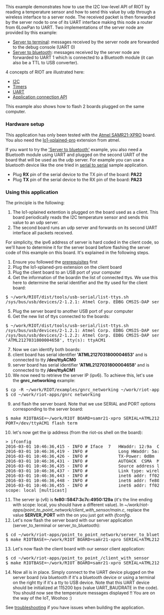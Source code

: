 ## 

This example demonstrates how to use the I2C low-level API of RIOT by reading a
temperature sensor and how to send this value by udp through a wireless
interface to a server node. The received packet is then forwarded by the server
node to one of its UART interface making this node a router from 6LowPan to
UART.
Two implementations of the server node are provided by this example:
* [Server to terminal](https://github.com/aabadie/riot-apps/tree/master/point_to_point_network/server_to_terminal):
  messages received by the server node are forwarded to the debug console (UART 0)
* [Server to bluetooth](https://github.com/aabadie/riot-apps/tree/master/point_to_point_network/server_to_bluetooth):
  messages received by the server node are forwarded to UART 1 which is
  connected to a Bluetooth module (it can also be a TTL to USB converter).

4 concepts of RIOT are illustrated here:
* [I2C](http://doc.riot-os.org/group__drivers__periph__i2c.html#details)
* [Timers](http://doc.riot-os.org/group__sys__xtimer.html )
* [UART](http://riot-os.org/api/group__drivers__periph__uart.html#details)
* [Application connection API](http://riot-os.org/api/group__net__conn.html#details)

This example also shows how to flash 2 boards plugged on the same computer.

### Hardware setup

This application has only been tested with the
[Atmel SAMR21-XPRO](https://github.com/RIOT-OS/RIOT/wiki/Board%3A-SAMR21-xpro)
board. You also need the
[Io1-xplained-pro](http://www.atmel.com/images/atmel-42078-io1-xplained-pro_user-guide.pdf)
extension from atmel.

If you want to try the
['Server to bluetooth'](https://github.com/aabadie/riot-apps/tree/master/point_to_point_server/server_to_bluetooth)
example, you also need a Bluetooth module using UART and plugged on the second UART of the board
that will be used as the udp server. For example you can use a bluetooth device
like the one tried in [serial to serial](https://github.com/aabadie/riot-apps/tree/master/serial_to_serial)
sample application.
* Plug __RX__ pin of the serial device to the TX pin of the board: __PA22__
* Plug __TX__ pin of the serial device to the RX pin of the board: __PA23__

### Using this application

The principle is the following:

1. The Io1-xplained extention is plugged on the board used as a client. This board
   periodically reads the I2C temperature sensor and sends this value to an udp server.
2. The second board runs an udp server and forwards on its second UART
   interface all packets received.

For simplicity, the ipv6 address of server is hard coded in the
client code, so we'll have to determine it for the server board before flashing
the server code of this example on this board. It's explained in the following steps.

1. Ensure you followed the
[prerequisites](https://github.com/aabadie/riot-apps#prerequisites) first
2. Plug the Io1-xplaned-pro extension on the client board
3. Plug the client board to an USB port of your computer
4. Get the information of the boardin the list of connected ttys. We use this
here to determine the serial identifier and the tty used for the client board:
<pre>
$ ~/work/RIOT/dist/tools/usb-serial/list-ttys.sh
/sys/bus/usb/devices/2-1.2.1: Atmel Corp. EDBG CMSIS-DAP serial: 'ATML2127031800004653', tty(s): ttyACM0
</pre>
5. Plug the server board to another USB port of your computer
6. Get the new list of ttys connected to the boards:
<pre>
$ ~/work/RIOT/dist/tools/usb-serial/list-ttys.sh
/sys/bus/usb/devices/2-1.2.1: Atmel Corp. EDBG CMSIS-DAP serial: 'ATML2127031800004653', tty(s): ttyACM0
/sys/bus/usb/devices/2-1.2.2: Atmel Corp. EDBG CMSIS-DAP serial:
'ATML2127031800004658', tty(s): ttyACM1
</pre>
7. Now we can identify both boards:
 1. client board has serial identifier __'ATML2127031800004653'__ and is connected
 to tty __/dev/ttyACM0__
 2. server board has serial identifier __'ATML2127031800004658'__ and is connected
 to tty __/dev/ttyACM1__
8. We now need to retrieve the server IP (ipv6). To achieve this, let's use the
__gnrc_networking__ example:
<pre>
$ cp -R ~/work/RIOT/examples/gnrc_networking ~/work/riot-apps/.
$ cd ~/work/riot-apps/gnrc_networking
</pre>
9. and flash the server board. Note that we use SERIAL and PORT options
corresponding to the server board:
<pre>
$ make RIOTBASE=~/work/RIOT BOARD=samr21-xpro SERIAL=ATML2127031800004658
PORT=/dev/ttyACM1 flash term
</pre>
10. let's now get the ip address (from the riot-os shell on the board):
<pre>
> ifconfig
2016-03-01 10:46:36,415 - INFO # Iface  7   HWaddr: 12:9a  Channel: 26  Page: 0  NID: 0x23
2016-03-01 10:46:36,419 - INFO #            Long HWaddr: 5a:47:3c:7c:49:50:12:9a 
2016-03-01 10:46:36,426 - INFO #            TX-Power: 0dBm  State: IDLE  max. Retrans.: 3  CSMA Retries: 4 
2016-03-01 10:46:36,431 - INFO #            AUTOACK  CSMA  MTU:1280  HL:64  6LO  RTR  IPHC  
2016-03-01 10:46:36,435 - INFO #            Source address length: 8
2016-03-01 10:46:36,437 - INFO #            Link type: wireless
2016-03-01 10:46:36,443 - INFO #            inet6 addr: ff02::1/128  scope: local [multicast]
2016-03-01 10:46:36,448 - INFO #            inet6 addr: fe80::5847:3c7c:4950:129a/64  scope: local
2016-03-01 10:46:36,455 - INFO #            inet6 addr: ff02::1:ff50:129a/128
scope: local [multicast]
</pre>
11. The server ip (v6) is __fe80::5847:3c7c:4950:129a__  (it's the line ending
  with scope: local, you should have a different value). In
  *~/work/riot-apps/point_to_point_network/client_with_sensor/main.c*, replace the value
  __SERVER_PORT__ with the on you just got with *ifconfig*.
12. Let's now flash the server board with our server application
(server_to_terminal or server_to_bluetooth):
<pre>
$ cd ~/work/riot-apps/point_to_point_network/server_to_bluetooth
$ make RIOTBASE=~/work/RIOT BOARD=samr21-xpro SERIAL=ATML2127031800004658 flash
</pre>
13. Let's now flash the client board with our sensor client application:
<pre>
$ cd ~/work/riot-apps/point_to_point_/client_with_sensor
$ make RIOTBASE=~/work/RIOT BOARD=samr21-xpro SERIAL=ATML2127031800004653 flash
</pre>
14. Now all is in place. Simply connect to the UART device plugged on the server
  board (via bluetooth if it's a bluetooth device or using a terminal on the
  right tty if it's a tty to USB device. Note that this UART device should be
  initialized at 115200 bps (value UART_BAUDRATE in the code).
  You should now see the temperature messages displayed !! You are on the way of the IoT, Woohoo :)
  
  
See [troubleshooting](https://github.com/aabadie/riot-apps#troubleshooting) if you have issues when building the application.
